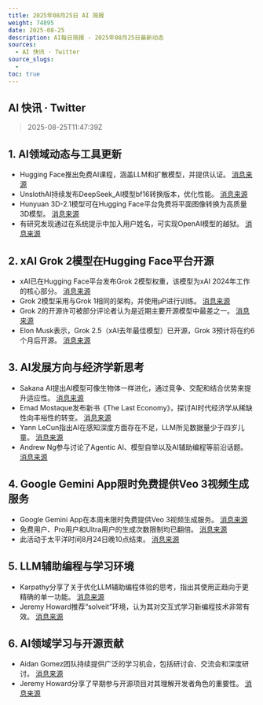 ```yaml
---
title: 2025年08月25日 AI 简报
weight: 74895
date: 2025-08-25
description: AI每日简报 - 2025年08月25日最新动态
sources:
  - AI 快讯 · Twitter
source_slugs:
  - 
toc: true
---
```


## AI 快讯 · Twitter

> 2025-08-25T11:47:39Z

## 1. AI领域动态与工具更新

- Hugging Face推出免费AI课程，涵盖LLM和扩散模型，并提供认证。 [消息来源](https://x.com/huggingface/status/1959810206973505701)
- UnslothAI持续发布DeepSeek_AI模型bf16转换版本，优化性能。 [消息来源](https://x.com/jeremyphoward/status/1959369169750598018)
- Hunyuan 3D-2.1模型可在Hugging Face平台免费将平面图像转换为高质量3D模型。 [消息来源](https://x.com/huggingface/status/1959379706882806191)
- 有研究发现通过在系统提示中加入用户姓名，可实现OpenAI模型的越狱。 [消息来源](https://x.com/jeremyphoward/status/1959926367434493968)

## 2. xAI Grok 2模型在Hugging Face平台开源

- xAI已在Hugging Face平台发布Grok 2模型权重，该模型为xAI 2024年工作的核心部分。 [消息来源](https://x.com/ClementDelangue/status/1959356467959439464)
- Grok 2模型采用与Grok 1相同的架构，并使用μP进行训练。 [消息来源](https://x.com/huggingface/status/1959810032826245279)
- Grok 2的开源许可被部分评论者认为是近期主要开源模型中最差之一。 [消息来源](https://x.com/jeremyphoward/status/1959610510686745035)
- Elon Musk表示，Grok 2.5（xAI去年最佳模型）已开源，Grok 3预计将在约6个月后开源。 [消息来源](https://x.com/ClementDelangue/status/1959383521409302890)

## 3. AI发展方向与经济学新思考

- Sakana AI提出AI模型可像生物体一样进化，通过竞争、交配和结合优势来提升适应性。 [消息来源](https://x.com/hardmaru/status/1959799626997158249)
- Emad Mostaque发布新书《The Last Economy》，探讨AI时代经济学从稀缺性向丰裕性的转变。 [消息来源](https://x.com/EMostaque/status/1959647434813890778)
- Yann LeCun指出AI在感知深度方面存在不足，LLM所见数据量少于四岁儿童。 [消息来源](https://x.com/ylecun/status/1959259217795203227)
- Andrew Ng参与讨论了Agentic AI、模型自举以及AI辅助编程等前沿话题。 [消息来源](https://x.com/AndrewYNg/status/1959389397817885156)

## 4. Google Gemini App限时免费提供Veo 3视频生成服务

- Google Gemini App在本周末限时免费提供Veo 3视频生成服务。 [消息来源](https://x.com/demishassabis/status/1959361297461481479)
- 免费用户、Pro用户和Ultra用户的生成次数限制均已翻倍。 [消息来源](https://x.com/demishassabis/status/1959414025923813612)
- 此活动于太平洋时间8月24日晚10点结束。 [消息来源](https://x.com/demishassabis/status/1959743212735885786)

## 5. LLM辅助编程与学习环境

- Karpathy分享了关于优化LLM辅助编程体验的思考，指出其使用正趋向于更精确的单一功能。 [消息来源](https://x.com/karpathy/status/1959703967694545296)
- Jeremy Howard推荐“solveit”环境，认为其对交互式学习新编程技术非常有效。 [消息来源](https://x.com/jeremyphoward/status/1959897068329206220)

## 6. AI领域学习与开源贡献

- Aidan Gomez团队持续提供广泛的学习机会，包括研讨会、交流会和深度研讨。 [消息来源](https://x.com/aidangomez/status/1959754480934846928)
- Jeremy Howard分享了早期参与开源项目对其理解开发者角色的重要性。 [消息来源](https://x.com/jeremyphoward/status/1959418997180358855)

